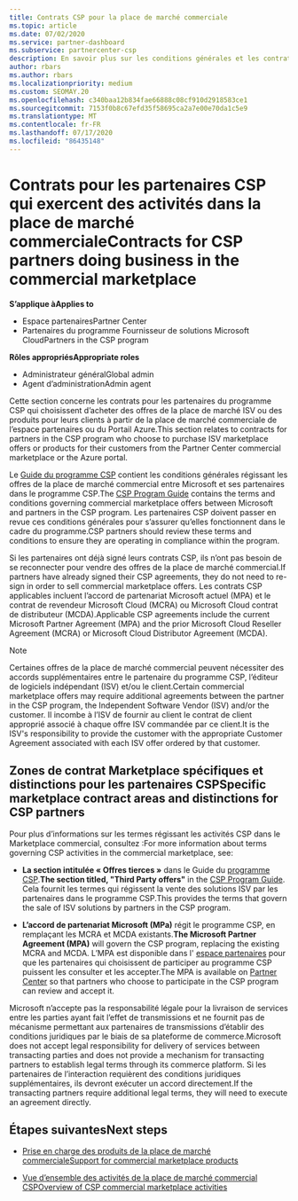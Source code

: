 ```yaml
---
title: Contrats CSP pour la place de marché commerciale
ms.topic: article
ms.date: 07/02/2020
ms.service: partner-dashboard
ms.subservice: partnercenter-csp
description: En savoir plus sur les conditions générales et les contrats relatifs aux abonnements à des produits ISV tiers achetés par des partenaires CSP dans la place de marché commerciale.
author: rbars
ms.author: rbars
ms.localizationpriority: medium
ms.custom: SEOMAY.20
ms.openlocfilehash: c340baa12b834fae66888c08cf910d2918583ce1
ms.sourcegitcommit: 7153f0b8c67efd35f58695ca2a7e00e70da1c5e9
ms.translationtype: MT
ms.contentlocale: fr-FR
ms.lasthandoff: 07/17/2020
ms.locfileid: "86435148"
---
```

# <a name="contracts-for-csp-partners-doing-business-in-the-commercial-marketplace"></a><span data-ttu-id="874d0-103">Contrats pour les partenaires CSP qui exercent des activités dans la place de marché commerciale</span><span class="sxs-lookup"><span data-stu-id="874d0-103">Contracts for CSP partners doing business in the commercial marketplace</span></span>

<span data-ttu-id="874d0-104">**S’applique à**</span><span class="sxs-lookup"><span data-stu-id="874d0-104">**Applies to**</span></span>

- <span data-ttu-id="874d0-105">Espace partenaires</span><span class="sxs-lookup"><span data-stu-id="874d0-105">Partner Center</span></span>
- <span data-ttu-id="874d0-106">Partenaires du programme Fournisseur de solutions Microsoft Cloud</span><span class="sxs-lookup"><span data-stu-id="874d0-106">Partners in the CSP program</span></span>

<span data-ttu-id="874d0-107">**Rôles appropriés**</span><span class="sxs-lookup"><span data-stu-id="874d0-107">**Appropriate roles**</span></span>

- <span data-ttu-id="874d0-108">Administrateur général</span><span class="sxs-lookup"><span data-stu-id="874d0-108">Global admin</span></span>
- <span data-ttu-id="874d0-109">Agent d’administration</span><span class="sxs-lookup"><span data-stu-id="874d0-109">Admin agent</span></span>

<span data-ttu-id="874d0-110">Cette section concerne les contrats pour les partenaires du programme CSP qui choisissent d’acheter des offres de la place de marché ISV ou des produits pour leurs clients à partir de la place de marché commerciale de l’espace partenaires ou du Portail Azure.</span><span class="sxs-lookup"><span data-stu-id="874d0-110">This section relates to contracts for partners in the CSP program who choose to purchase ISV marketplace offers or products for their customers from the Partner Center commercial marketplace or the Azure portal.</span></span>

<span data-ttu-id="874d0-111">Le [Guide du programme CSP](https://go.microsoft.com/fwlink/p/?LinkId=617100) contient les conditions générales régissant les offres de la place de marché commercial entre Microsoft et ses partenaires dans le programme CSP.</span><span class="sxs-lookup"><span data-stu-id="874d0-111">The [CSP Program Guide](https://go.microsoft.com/fwlink/p/?LinkId=617100) contains the terms and conditions governing commercial marketplace offers between Microsoft and partners in the CSP program.</span></span> <span data-ttu-id="874d0-112">Les partenaires CSP doivent passer en revue ces conditions générales pour s’assurer qu’elles fonctionnent dans le cadre du programme.</span><span class="sxs-lookup"><span data-stu-id="874d0-112">CSP partners should review these terms and conditions to ensure they are operating in compliance within the program.</span></span>  

<span data-ttu-id="874d0-113">Si les partenaires ont déjà signé leurs contrats CSP, ils n’ont pas besoin de se reconnecter pour vendre des offres de la place de marché commercial.</span><span class="sxs-lookup"><span data-stu-id="874d0-113">If partners have already signed their CSP agreements, they do not need to re-sign in order to sell commercial marketplace offers.</span></span> <span data-ttu-id="874d0-114">Les contrats CSP applicables incluent l’accord de partenariat Microsoft actuel (MPA) et le contrat de revendeur Microsoft Cloud (MCRA) ou Microsoft Cloud contrat de distributeur (MCDA).</span><span class="sxs-lookup"><span data-stu-id="874d0-114">Applicable CSP agreements include the current Microsoft Partner Agreement (MPA) and the prior Microsoft Cloud Reseller Agreement (MCRA) or Microsoft Cloud Distributor Agreement (MCDA).</span></span>

>[!NOTE]
> <span data-ttu-id="874d0-115">Certaines offres de la place de marché commercial peuvent nécessiter des accords supplémentaires entre le partenaire du programme CSP, l’éditeur de logiciels indépendant (ISV) et/ou le client.</span><span class="sxs-lookup"><span data-stu-id="874d0-115">Certain commercial marketplace offers may require additional agreements between the partner in the CSP program, the Independent Software Vendor (ISV) and/or the customer.</span></span> <span data-ttu-id="874d0-116">Il incombe à l’ISV de fournir au client le contrat de client approprié associé à chaque offre ISV commandée par ce client.</span><span class="sxs-lookup"><span data-stu-id="874d0-116">It is the ISV's responsibility to provide the customer with the appropriate Customer Agreement associated with each ISV offer ordered by that customer.</span></span>

## <a name="specific-marketplace-contract-areas-and-distinctions-for-csp-partners"></a><span data-ttu-id="874d0-117">Zones de contrat Marketplace spécifiques et distinctions pour les partenaires CSP</span><span class="sxs-lookup"><span data-stu-id="874d0-117">Specific marketplace contract areas and distinctions for CSP partners</span></span>

<span data-ttu-id="874d0-118">Pour plus d’informations sur les termes régissant les activités CSP dans le Marketplace commercial, consultez :</span><span class="sxs-lookup"><span data-stu-id="874d0-118">For more information about terms governing CSP activities in the commercial marketplace, see:</span></span>

- <span data-ttu-id="874d0-119">**La section intitulée « Offres tierces »** dans le Guide du [programme CSP](https://go.microsoft.com/fwlink/p/?LinkId=617100).</span><span class="sxs-lookup"><span data-stu-id="874d0-119">**The section titled, "Third Party offers"** in the [CSP Program Guide](https://go.microsoft.com/fwlink/p/?LinkId=617100).</span></span> <span data-ttu-id="874d0-120">Cela fournit les termes qui régissent la vente des solutions ISV par les partenaires dans le programme CSP.</span><span class="sxs-lookup"><span data-stu-id="874d0-120">This provides the terms that govern the sale of ISV solutions by partners in the CSP program.</span></span>

- <span data-ttu-id="874d0-121">**L’accord de partenariat Microsoft (MPa)** régit le programme CSP, en remplaçant les MCRA et MCDA existants.</span><span class="sxs-lookup"><span data-stu-id="874d0-121">**The Microsoft Partner Agreement (MPA)** will govern the CSP program, replacing the existing MCRA and MCDA.</span></span> <span data-ttu-id="874d0-122">L’MPA est disponible dans l' [espace partenaires](https://partner.microsoft.com/pcv/dashboard/overview) pour que les partenaires qui choisissent de participer au programme CSP puissent les consulter et les accepter.</span><span class="sxs-lookup"><span data-stu-id="874d0-122">The MPA is available on [Partner Center](https://partner.microsoft.com/pcv/dashboard/overview) so that partners who choose to participate in the CSP program can review and accept it.</span></span>
  
<span data-ttu-id="874d0-123">Microsoft n’accepte pas la responsabilité légale pour la livraison de services entre les parties ayant fait l’effet de transmissions et ne fournit pas de mécanisme permettant aux partenaires de transmissions d’établir des conditions juridiques par le biais de sa plateforme de commerce.</span><span class="sxs-lookup"><span data-stu-id="874d0-123">Microsoft does not accept legal responsibility for delivery of services between transacting parties and does not provide a mechanism for transacting partners to establish legal terms through its commerce platform.</span></span> <span data-ttu-id="874d0-124">Si les partenaires de l’interaction requièrent des conditions juridiques supplémentaires, ils devront exécuter un accord directement.</span><span class="sxs-lookup"><span data-stu-id="874d0-124">If the transacting partners require additional legal terms, they will need to execute an agreement directly.</span></span>

## <a name="next-steps"></a><span data-ttu-id="874d0-125">Étapes suivantes</span><span class="sxs-lookup"><span data-stu-id="874d0-125">Next steps</span></span>

- [<span data-ttu-id="874d0-126">Prise en charge des produits de la place de marché commerciale</span><span class="sxs-lookup"><span data-stu-id="874d0-126">Support for commercial marketplace products</span></span>](csp-commercial-marketplace-support.md)

- [<span data-ttu-id="874d0-127">Vue d’ensemble des activités de la place de marché commercial CSP</span><span class="sxs-lookup"><span data-stu-id="874d0-127">Overview of CSP commercial marketplace activities</span></span>](csp-commercial-marketplace-overview.md)
